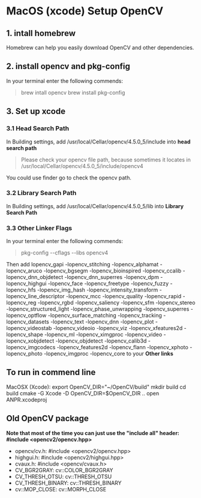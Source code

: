 # MacOS (xcode) Setup OpenCV

## 1. intall homebrew

Homebrew can help you easily download OpenCV and other dependencies. 

## 2. install opencv and pkg-config

In your terminal enter the following commends:

> brew intall opencv
brew install pkg-config

## 3. Set up xcode

### 3.1 Head Search Path

In Building settings,  add /usr/local/Cellar/opencv/4.5.0_5/include into **head search path** 

> Please check your opencv file path, because sometimes it locates in /usr/local/Cellar/opencv/4.5.0_5/include/opencv4

You could use finder go to check the opencv path.

### 3.2 Library Search Path

In Building settings,  add /usr/local/Cellar/opencv/4.5.0_5/lib into **Library Search Path**

### 3.3 Other Linker Flags

In your terminal enter the following commends:

> pkg-config --cflags --libs opencv4

Then add lopencv_gapi -lopencv_stitching -lopencv_alphamat -lopencv_aruco -lopencv_bgsegm -lopencv_bioinspired -lopencv_ccalib -lopencv_dnn_objdetect -lopencv_dnn_superres -lopencv_dpm -lopencv_highgui -lopencv_face -lopencv_freetype -lopencv_fuzzy -lopencv_hfs -lopencv_img_hash -lopencv_intensity_transform -lopencv_line_descriptor -lopencv_mcc -lopencv_quality -lopencv_rapid -lopencv_reg -lopencv_rgbd -lopencv_saliency -lopencv_sfm -lopencv_stereo -lopencv_structured_light -lopencv_phase_unwrapping -lopencv_superres -lopencv_optflow -lopencv_surface_matching -lopencv_tracking -lopencv_datasets -lopencv_text -lopencv_dnn -lopencv_plot -lopencv_videostab -lopencv_videoio -lopencv_viz -lopencv_xfeatures2d -lopencv_shape -lopencv_ml -lopencv_ximgproc -lopencv_video -lopencv_xobjdetect -lopencv_objdetect -lopencv_calib3d -lopencv_imgcodecs -lopencv_features2d -lopencv_flann -lopencv_xphoto -lopencv_photo -lopencv_imgproc -lopencv_core to your **Other links**

## To run in commend line
MacOSX (Xcode):
    export OpenCV_DIR="~/OpenCV/build"
    mkdir build
    cd build
    cmake -G Xcode -D OpenCV_DIR=$OpenCV_DIR ..
    open ANPR.xcodeproj
    
## Old OpenCV package

**Note that most of the time you can just use the "include all" header: #include <opencv2/opencv.hpp>**

- opencv/cv.h: #include <opencv2/opencv.hpp>
- highgui.h: #include <opencv2/highgui.hpp>
- cvaux.h: #include <opencv/cvaux.h>
- CV_BGR2GRAY: cv::COLOR_BGR2GRAY
- CV_THRESH_OTSU: cv::THRESH_OTSU
- CV_THRESH_BINARY: cv::THRESH_BINARY
- cv::MOP_CLOSE: cv::MORPH_CLOSE
